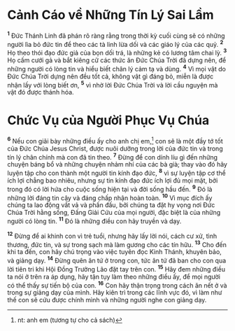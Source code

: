 # Cảnh Cáo về Những Tín Lý Sai Lầm
<sup><b>1</b></sup> Đức Thánh Linh đã phán rõ ràng rằng trong thời kỳ cuối cùng sẽ có những người lìa bỏ đức tin để theo các tà linh lừa dối và các giáo lý của các quỷ. <sup><b>2</b></sup> Họ theo thói đạo đức giả của bọn dối trá, là những kẻ có lương tâm chai lỳ. <sup><b>3</b></sup> Họ cấm cưới gả và bắt kiêng cữ các thức ăn Đức Chúa Trời đã dựng nên, để những người có lòng tin và hiểu biết chân lý cảm tạ và dùng. <sup><b>4</b></sup> Vì mọi vật do Đức Chúa Trời dựng nên đều tốt cả, không vật gì đáng bỏ, miễn là được nhận lấy với lòng biết ơn, <sup><b>5</b></sup> vì nhờ lời Đức Chúa Trời và lời cầu nguyện mà vật đó được thánh hóa.


# Chức Vụ của Người Phục Vụ Chúa
<sup><b>6</b></sup> Nếu con giãi bày những điều ấy cho anh chị em,[^1-72c8b4ae-0017-49fe-bd27-9393eae13d52] con sẽ là một đầy tớ tốt của Đức Chúa Jesus Christ, được nuôi dưỡng trong lời của đức tin và trong tín lý chân chính mà con đã tin theo. <sup><b>7</b></sup> Đừng để con dính líu gì đến những chuyện báng bổ và những chuyện nhảm nhí của các bà già; thay vào đó hãy luyện tập cho con thành một người tin kính đạo đức, <sup><b>8</b></sup> vì sự luyện tập cơ thể ích lợi chẳng bao nhiêu, nhưng sự tin kính đạo đức ích lợi đủ mọi mặt, bởi trong đó có lời hứa cho cuộc sống hiện tại và đời sống hầu đến. <sup><b>9</b></sup> Đó là những lời đáng tin cậy và đáng chấp nhận hoàn toàn. <sup><b>10</b></sup> Vì mục đích ấy chúng ta lao động vất vả và phấn đấu, bởi chúng ta đặt hy vọng nơi Đức Chúa Trời hằng sống, Đấng Giải Cứu của mọi người, đặc biệt là của những người có lòng tin. <sup><b>11</b></sup> Đó là những điều con hãy truyền và dạy.

<sup><b>12</b></sup> Đừng để ai khinh con vì trẻ tuổi, nhưng hãy lấy lời nói, cách cư xử, tình thương, đức tin, và sự trong sạch mà làm gương cho các tín hữu. <sup><b>13</b></sup> Cho đến khi ta đến, con hãy chú trọng vào việc tuyên đọc Kinh Thánh, khuyên bảo, và giảng dạy. <sup><b>14</b></sup> Đừng quên ân tứ ở trong con, tức ân tứ đã ban cho con qua lời tiên tri khi Hội Đồng Trưởng Lão đặt tay trên con. <sup><b>15</b></sup> Hãy đem những điều ta nói ở trên ra áp dụng, hãy tận tụy làm theo những điều ấy, để mọi người có thể thấy sự tiến bộ của con. <sup><b>16</b></sup> Con hãy thận trọng trong cách ăn nết ở và trong sự giảng dạy của mình. Hãy kiên trì trong các lĩnh vực đó, vì làm như thế con sẽ cứu được chính mình và những người nghe con giảng dạy.

[^1-72c8b4ae-0017-49fe-bd27-9393eae13d52]: nt: anh em (tương tự cho cả sách)